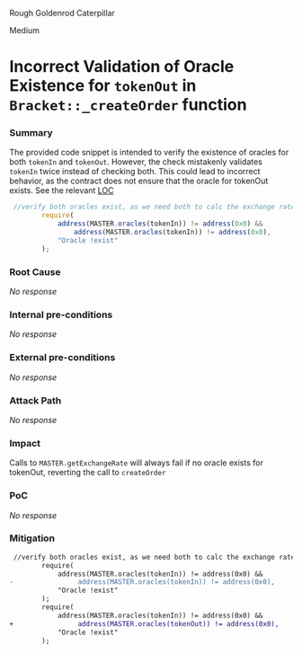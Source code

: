 Rough Goldenrod Caterpillar

Medium

# Incorrect Validation of Oracle Existence for  `tokenOut` in `Bracket::_createOrder` function

### Summary

The provided code snippet is intended to verify the existence of oracles for both `tokenIn` and `tokenOut`. However, the check mistakenly validates `tokenIn` twice instead of checking both. This could lead to incorrect behavior, as the contract does not ensure that the oracle for tokenOut exists. See the relevant [LOC](https://github.com/sherlock-audit/2024-11-oku/blob/main/oku-custom-order-types/contracts/automatedTrigger/Bracket.sol#L456C8-L461C11)

```js
 //verify both oracles exist, as we need both to calc the exchange rate
        require(
            address(MASTER.oracles(tokenIn)) != address(0x0) &&
                address(MASTER.oracles(tokenIn)) != address(0x0),
            "Oracle !exist"
        );
```

### Root Cause

_No response_

### Internal pre-conditions

_No response_

### External pre-conditions

_No response_

### Attack Path

_No response_

### Impact

Calls to `MASTER.getExchangeRate` will always fail if no oracle exists for tokenOut, reverting the call to `createOrder`

### PoC

_No response_

### Mitigation

```diff
 //verify both oracles exist, as we need both to calc the exchange rate
        require(
            address(MASTER.oracles(tokenIn)) != address(0x0) &&
-                address(MASTER.oracles(tokenIn)) != address(0x0),
            "Oracle !exist"
        );
        require(
            address(MASTER.oracles(tokenIn)) != address(0x0) &&
+                address(MASTER.oracles(tokenOut)) != address(0x0),
            "Oracle !exist"
        );
```